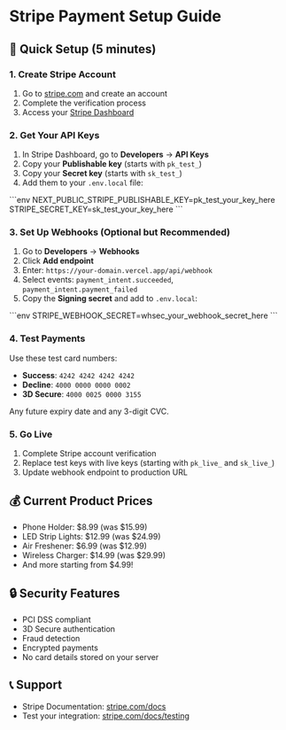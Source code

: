 # Stripe Payment Setup Guide

## 🚀 Quick Setup (5 minutes)

### 1. Create Stripe Account
1. Go to [stripe.com](https://stripe.com) and create an account
2. Complete the verification process
3. Access your [Stripe Dashboard](https://dashboard.stripe.com)

### 2. Get Your API Keys
1. In Stripe Dashboard, go to **Developers** → **API Keys**
2. Copy your **Publishable key** (starts with `pk_test_`)
3. Copy your **Secret key** (starts with `sk_test_`)
4. Add them to your `.env.local` file:

\`\`\`env
NEXT_PUBLIC_STRIPE_PUBLISHABLE_KEY=pk_test_your_key_here
STRIPE_SECRET_KEY=sk_test_your_key_here
\`\`\`

### 3. Set Up Webhooks (Optional but Recommended)
1. Go to **Developers** → **Webhooks**
2. Click **Add endpoint**
3. Enter: `https://your-domain.vercel.app/api/webhook`
4. Select events: `payment_intent.succeeded`, `payment_intent.payment_failed`
5. Copy the **Signing secret** and add to `.env.local`:

\`\`\`env
STRIPE_WEBHOOK_SECRET=whsec_your_webhook_secret_here
\`\`\`

### 4. Test Payments
Use these test card numbers:
- **Success**: `4242 4242 4242 4242`
- **Decline**: `4000 0000 0000 0002`
- **3D Secure**: `4000 0025 0000 3155`

Any future expiry date and any 3-digit CVC.

### 5. Go Live
1. Complete Stripe account verification
2. Replace test keys with live keys (starting with `pk_live_` and `sk_live_`)
3. Update webhook endpoint to production URL

## 💰 Current Product Prices
- Phone Holder: $8.99 (was $15.99)
- LED Strip Lights: $12.99 (was $24.99)  
- Air Freshener: $6.99 (was $12.99)
- Wireless Charger: $14.99 (was $29.99)
- And more starting from $4.99!

## 🔒 Security Features
- PCI DSS compliant
- 3D Secure authentication
- Fraud detection
- Encrypted payments
- No card details stored on your server

## 📞 Support
- Stripe Documentation: [stripe.com/docs](https://stripe.com/docs)
- Test your integration: [stripe.com/docs/testing](https://stripe.com/docs/testing)
